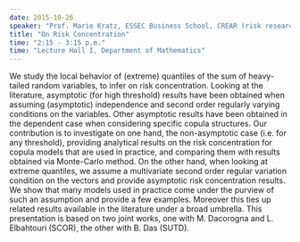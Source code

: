 ```yaml
---
date: 2015-10-26
speaker: "Prof. Marie Kratz, ESSEC Business School, CREAR (risk research center)"
title: "On Risk Concentration"
time: "2:15 - 3:15 p.m." 
time: "Lecture Hall I, Department of Mathematics"
---
```

We study the local behavior of (extreme) quantiles of the sum of 
heavy-tailed random variables, to infer on risk concentration. Looking at the 
literature, asymptotic (for high threshold) results have been obtained when 
assuming (asymptotic) independence and second order regularly varying 
conditions on the variables. Other asymptotic results have been obtained in the 
dependent case when considering specific copula structures. Our contribution is 
to investigate on one hand, the non-asymptotic case (i.e. for any threshold), 
providing analytical results on the risk concentration for copula models that 
are used in practice, and comparing them with results obtained via Monte-Carlo 
method. On the other hand, when looking at extreme quantiles, we assume a 
multivariate second order regular variation condition on the vectors and 
provide asymptotic risk concentration results. We show that many models used in 
practice come under the purview of such an assumption and provide a few 
examples. Moreover this ties up related results available in the literature 
under a broad umbrella. This presentation is based on two joint works, one with 
M. Dacorogna and L. Elbahtouri (SCOR), the other with B. Das (SUTD).
